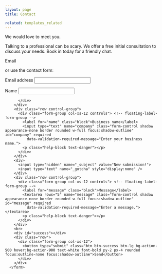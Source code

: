 ```yaml
---
layout: page
title: Contact

related: templates_related
---
```


We would love to meet you.

Talking to a professional can be scary. We offer a free initial consultation to discuss your needs.  Book in today for a friendly chat.

Email

or use the contact form:




<form action="//formspree.io/f/{{ site.formspree }}" method="POST" name="sentMessage" class="w-full" id="contactForm" novalidate>
<!--        <div class="row control-group">
          <div class="form-group col-xs-12 controls ">
           <label for="name">Name</label>
            <input type="text" name="name" class="form-control" id="name" required
              data-validation-required-message="Enter your name.">
            <p class="help-block text-danger"></p>
          </div>
        </div> -->
        <div class="row control-group">
          <div class="form-group col-xs-12 controls"> <!-- floating-label-form-group -->
            <label for="email" >Email address</label>
            <input type="email" name="_replyto" class="form-control shadow appearance-none border rounded w-full focus:shadow-outline" id="email" required
              data-validation-required-message="Enter your email address.">
            <p class="help-block text-danger"></p>
          </div>
        </div>
        <div class="row control-group">
          <div class="form-group col-xs-12 controls"> <!-- floating-label-form-group -->
            <label for="name" class="block">Name</label>
            <input type="text" name="name" class="form-control shadow appearance-none border rounded w-full focus:shadow-outline" id="name" required
              data-validation-required-message="Enter your name.">
            <p class="help-block text-danger"></p>

          </div>
        </div>
        <div class="row control-group">
          <div class="form-group col-xs-12 controls"> <!-- floating-label-form-group -->
            <label for="name" class="block">Business name</label>
            <input type="text" name="company" class="form-control shadow appearance-none border rounded w-full focus:shadow-outline" id="company" required
              data-validation-required-message="Enter your business name.">
            <p class="help-block text-danger"></p>
          </div>
        </div>
        <div>
          <input type="hidden" name="_subject" value="New submission!">
          <input type="text" name="_gotcha" style="display:none" />
        </div>
        <div class="row control-group">
          <div class="form-group col-xs-12 controls"> <!-- floating-label-form-group -->
            <label for="message" class="block">Message</label>
            <textarea rows="5" name="message" class="form-control shadow appearance-none border rounded w-full focus:shadow-outline" id="message" required
              data-validation-required-message="Enter a message."></textarea>
            <p class="help-block text-danger"></p>
          </div>
        </div>
        <br>
        <div id="success"></div>
        <div class="row">
          <div class="form-group col-xs-12">
            <button type="submit" class="btn btn-success btn-lg bg-action-500 hover:bg-action-900 text-white font-bold py-2 px-4 rounded focus:outline-none focus:shadow-outline">Send</button>
          </div>
        </div>
      </form>
